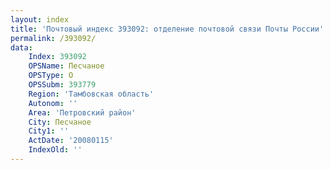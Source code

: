 ```yaml
---
layout: index
title: 'Почтовый индекс 393092: отделение почтовой связи Почты России'
permalink: /393092/
data:
    Index: 393092
    OPSName: Песчаное
    OPSType: О
    OPSSubm: 393779
    Region: 'Тамбовская область'
    Autonom: ''
    Area: 'Петровский район'
    City: Песчаное
    City1: ''
    ActDate: '20080115'
    IndexOld: ''
---
```

